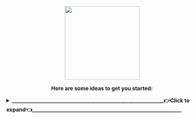 <p align="center">
<img src="https://i.ibb.co/tMswqqB/images-1.png" width="197" height="194" />
</p>

<p align="center"><b>
Here are some ideas to get you started:
</b>
</p>

<details>
 <summary><b>____________________________________________________________👉Click to expand👈___________________________________________________________</b></summary>

- 🔭 <b> I’m currently working on ... </b> Make world great place again 🌍
- 🌱 <b> I’m currently learning ... </b> What do you want to teach me ❓ 
- 👯 <b> I’m looking to collaborate on ... </b> 👀👀 👂👂 
- 🤔 <b> I’m looking for help with ................. </b> 
- 💬 <b> Ask me about ... </b> Anything
- 📫 <b> How to reach me: ... </b> [![Linkedin Badge](https://img.shields.io/badge/-Murat-0e76a8?style=flat&labelColor=0e76a8&logo=linkedin&logoColor=white)](https://www.linkedin.com/in/muratilgun/) [![Mail Badge](https://img.shields.io/badge/-muratilgun-c0392b?style=flat&labelColor=c0392b&logo=gmail&logoColor=white)](mailto:muratilgun34@gmail.com)
- 😄 <b> Pronouns: ...  </b> Muro/Murat
- ⚡ <b> Fun fact: ... </b> I tried to write all of  this at 2:20 at midnight 
<p align="center">
<img alt=".Net" src="https://img.shields.io/badge/.NET-5C2D91?style=for-the-badge&logo=.net&logoColor=white"/> 	<img alt="C#" src="https://img.shields.io/badge/c%23-%23239120.svg?&style=for-the-badge&logo=c-sharp&logoColor=white"/>
</p> 

</details>


